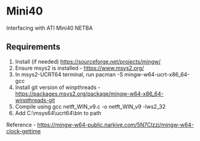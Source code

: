 # Mini40
Interfacing with ATI Mini40 NETBA

## Requirements
1. Install (if needed) https://sourceforge.net/projects/mingw/
2. Ensure msys2 is installed - https://www.msys2.org/
3. In msys2-UCRT64 terminal, run pacman -S mingw-w64-ucrt-x86_64-gcc
4. Install git version of winpthreads - https://packages.msys2.org/package/mingw-w64-x86_64-winpthreads-git
5. Compile using gcc netft_WIN_v9.c -o netft_WIN_v9 -lws2_32
6. Add C:\msys64\ucrt64\bin to path

Reference - https://mingw-w64-public.narkive.com/5N7Clzzj/mingw-w64-clock-gettime  
